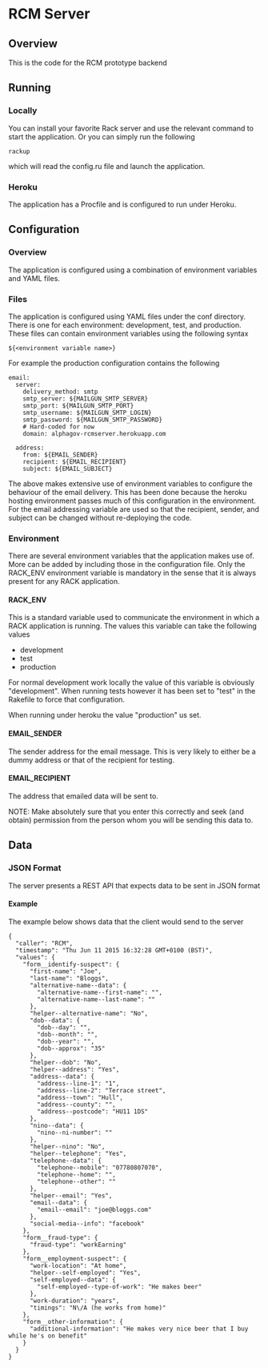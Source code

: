 # RCM Server


## Overview

This is the code for the RCM prototype backend


## Running

###  Locally

You can install your favorite Rack server and use the relevant command to start the application.  Or you can simply run the following

```
rackup
```

which will read the config.ru file and launch the application.


### Heroku

The application has a Procfile and is configured to run under Heroku.


## Configuration

### Overview

The application is configured using a combination of environment variables and YAML files.


### Files

The application is configured using YAML files under the conf directory.  There is one for each environment: development, test, and production.
These files can contain environment variables using the following syntax

```
${<environment variable name>}
```

For example the production configuration contains the following

```
email:
  server:
    delivery_method: smtp
    smtp_server: ${MAILGUN_SMTP_SERVER}
    smtp_port: ${MAILGUN_SMTP_PORT}
    smtp_username: ${MAILGUN_SMTP_LOGIN}
    smtp_password: ${MAILGUN_SMTP_PASSWORD}
    # Hard-coded for now
    domain: alphagov-rcmserver.herokuapp.com

  address:
    from: ${EMAIL_SENDER}
    recipient: ${EMAIL_RECIPIENT}
    subject: ${EMAIL_SUBJECT}
```

The above makes extensive use of environment variables to configure the behaviour of the email delivery.
This has been done because the heroku hosting environment passes much of this configuration in the environment.
For the email addressing variable are used so that the recipient, sender, and subject can be changed without re-deploying the code.


### Environment

There are several environment variables that the application makes use of.  More can be added by including those in the configuration file.
Only the RACK_ENV environment variable is mandatory in the sense that it is always present for any RACK application.


#### RACK_ENV

This is a standard variable used to communicate the environment in which a RACK application is running.  The values this variable can take the following values

* development
* test
* production

For normal development work locally the value of this variable is obviously "development".  When running tests however it has been set to "test" in the Rakefile to force that configuration.

When running under heroku the value "production" us set.


#### EMAIL_SENDER

The sender address for the email message.  This is very likely to either be a dummy address or that of the recipient for testing.


#### EMAIL_RECIPIENT

The address that emailed data will be sent to.

NOTE: Make absolutely sure that you enter this correctly and seek (and obtain) permission from the person whom you will be sending this data to.


## Data

### JSON Format

The server presents a REST API that expects data to be sent in JSON format


#### Example

The example below shows data that the client would send to the server

```
{
  "caller": "RCM",
  "timestamp": "Thu Jun 11 2015 16:32:28 GMT+0100 (BST)",
  "values": {
    "form__identify-suspect": {
      "first-name": "Joe",
      "last-name": "Bloggs",
      "alternative-name--data": {
        "alternative-name--first-name": "",
        "alternative-name--last-name": ""
      },
      "helper--alternative-name": "No",
      "dob--data": {
        "dob--day": "",
        "dob--month": "",
        "dob--year": "",
        "dob--approx": "35"
      },
      "helper--dob": "No",
      "helper--address": "Yes",
      "address--data": {
        "address--line-1": "1",
        "address--line-2": "Terrace street",
        "address--town": "Hull",
        "address--county": "",
        "address--postcode": "HU11 1DS"
      },
      "nino--data": {
        "nino--ni-number": ""
      },
      "helper--nino": "No",
      "helper--telephone": "Yes",
      "telephone--data": {
        "telephone--mobile": "07780807070",
        "telephone--home": "",
        "telephone--other": ""
      },
      "helper--email": "Yes",
      "email--data": {
        "email--email": "joe@bloggs.com"
      },
      "social-media--info": "facebook"
    },
    "form__fraud-type": {
      "fraud-type": "workEarning"
    },
    "form__employment-suspect": {
      "work-location": "At home",
      "helper--self-employed": "Yes",
      "self-employed--data": {
        "self-employed--type-of-work": "He makes beer"
      },
      "work-duration": "years",
      "timings": "N\/A (he works from home)"
    },
    "form__other-information": {
      "additional-information": "He makes very nice beer that I buy while he's on benefit"
    }
  }
}
```
